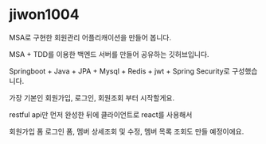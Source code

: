 # jiwon1004
MSA로 구현한 회원관리 어플리캐이션을 만들어 봅니다.

MSA + TDD를 이용한 백엔드 서버를 만들어 공유하는 깃허브입니다.

Springboot + Java + JPA + Mysql + Redis + jwt + Spring Security로 구성했습니다.

가장 기본인 회원가입, 로그인, 회원조회 부터 시작할게요.

restful api만 먼저 완성한 뒤에 클라이언트로 react를 사용해서

회원가입 폼 로그인 폼, 멤버 상세조회 및 수정, 멤버 목록 조회도 만들 예정이에요.

